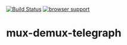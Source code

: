 [![Build Status](https://travis-ci.org/lapanoid/mux-demux-telegraph.svg?branch=master)](https://travis-ci.org/lapanoid/mux-demux-telegraph)
[![browser support](https://ci.testling.com/lapanoid/mux-demux-telegraph.png)](http://ci.testling.com/lapanoid/mux-demux-telegraph)  
  
# mux-demux-telegraph 
